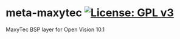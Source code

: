 meta-maxytec [![License: GPL v3](https://img.shields.io/badge/License-GPLv3-blue.svg)](https://www.gnu.org/licenses/gpl-3.0)
============
MaxyTec BSP layer for Open Vision 10.1

